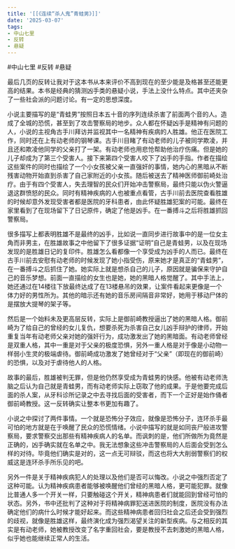 ```yaml
---
title: '[[《连续“杀人鬼”青蛙男》]]'
date: '2025-03-07'
tags:
- 中山七里
- 反转
- 悬疑
---
```

#中山七里 #反转 #悬疑

最后几页的反转让我对于这本书从本来评价不高到现在的至少能是及格甚至还能更高的结果。本书是经典的猜测凶手类的悬疑小说，手法上没什么特点。其中还夹杂了一些社会派的问题讨论。有一定的思想深度。

小说主要描写的是“青蛙男”按照日本五十音的序列连续杀害了前面两个音的人。造成了全城的恐慌，甚至到了攻击警察局的地步。众人都在怀疑凶手是精神有问题的人，小说的主视角古手川拜访并监视其中一名精神有疾病的人胜雄。他正在医院工作，同时还在上有动老师的钢琴课。古手川目睹了有动老师的儿子被同学欺凌，并且还和欺凌他同学的父亲打了一架。有动老师也用悲怆帮助他治疗伤痛。但是她的儿子却成为了第三个受害人。接下来第四个受害人咬下了凶手的手指。作者在描绘这些案件的同时也描绘了一个小女孩被父亲一直强奸的事情，她内心的黑暗从不断残害动物开始直到杀害了自己家附近的小女孩。随后被送去了精神医师御前崎处治疗。由于有四个受害人，失去理智的民众们开始冲击警察局，最终只能以伪火警逼退这群愤怒的民众。同时有精神疾病的人也被重点看管，古手川前去医院查看胜雄的时候却意外发现受害者都是医院的牙科患者，由此怀疑胜雄犯案的可能。最终在家里看到了在现场留下了日记原件，确定了他是凶手。在一番搏斗之后将胜雄抓回警察局。

很多描写上都表明胜雄不是最终的凶手，比如说一直同步进行故事中的是一位女主角而非男主，在胜雄故事之中他留下了很多证据“证明”自己是青蛙男，以及在现场发现的是胜雄日记的复印件。胜雄怎么看都像一个享受成为凶手的人而已。最终在古手川前去安慰有动老师的时候发现了她小指受伤，原来她才是真正的“青蛙男”，在一番搏斗之后抓住了她。她实际上就是想杀自己的儿子，原因就是骗保来守护自己的音乐梦想。前面一直描绘的女生也是她，她的黑暗人格觉醒了。其中手法上，她还通过在14楼往下放最终达成了在13楼悬吊的效果，让案件看起来更像是一个体力好的男性所为。其他的暗示还有她的音乐房间隔音非常好，她用于移动尸体的是摆放大提琴的架子等。

然后是一个始料未及更高层反转，实际上是御前崎教授逼出了她的黑暗人格。御前崎为了给自己的曾经的女儿复仇，想要杀死为杀害自己女儿凶手辩护的律师，开始重复当年有动老师父亲对她的强奸行为，成功激发出了她的黑暗面。有动老师曾经是双重人格，其中一重是对于父亲的极度恐惧，另外一重人格是对于像是小动物一样弱小生灵的极端虐待。御前崎成功激发了她曾经对于“父亲”（即现在的御前崎）的恐惧，以及对于虐待他人的人格。

故事的最后，胜雄被判无罪，但是他仍然享受成为青蛙男的快感。他被有动老师洗脑之后认为自己就是青蛙男，而有动老师实际上窃取了他的成果。于是他要完成后面的杀人案，从牙科诊所记录之中去寻找后面的受害者，而下一个正好是始作俑者御前崎教授。这一反转确实让整本书更加有趣了。

小说之中探讨了两件事情。一个就是恐怖分子效应，就像是恐怖分子，连环杀手最可怕的地方就是在于唤醒了民众的恐慌情绪。小说中描写的就是如同丧尸般进攻警察局，要求警察交出那些有精神疾病人的名单。而讽刺的是，他们所做所为竟然是正确的，凶手确实就在名单之中。我无法想象这些冲击警察局的人后面会受到怎么样的对待。毕竟他们确实是对的，这一点无可辩驳，而这也将大大削弱警察们的权威这是连环杀手所乐见的吧。

另外一件是关于精神疾病犯人的处理以及他们是否可以悔改。小说之中强烈否定了这种可能。认为精神疾病患者能够被唤醒他们曾经的黑暗人格，更可能犯罪。就像比普通人多一个开关一样，只要触碰这个开关，精神病患者们就能回到曾经可怕的状态。另外，书中还批判了这种对于将精神病罪犯送进医院的制度，医院没有办法确定他们的病什么时候才能好起来。而这些精神病患者回归社会之后还会受到强烈的歧视，就像是胜雄这样，最终演化成为强烈渴望关注的新型疾病。与之相反的其实是有动老师，她被教授改变了名字重回社会，要是教授不去刺激她的黑暗人格，似乎她也能继续正常人的生活。
